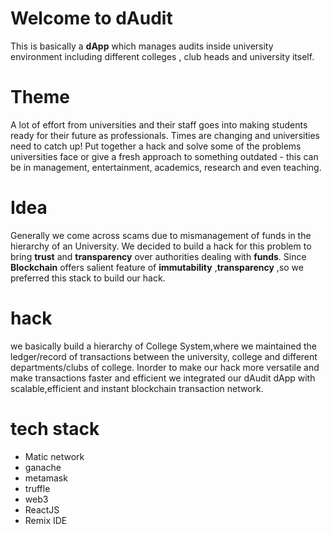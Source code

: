 # Welcome to dAudit

This is basically a **dApp** which manages audits inside university environment including different colleges , club heads 
and university itself.

# Theme
A lot of effort from universities and their staff goes into making students ready for their future as professionals. Times are changing and universities need to catch up! Put together a hack and solve some of the problems universities face or give a fresh approach to something outdated - this can be in management, entertainment, academics, research and even teaching.

# Idea 
 Generally we come across scams due to mismanagement of funds in the hierarchy of an University. We decided to build a hack for this problem to bring **trust** and **transparency** over authorities dealing with **funds**.
Since **Blockchain**  offers salient feature of **immutability** ,**transparency** ,so we preferred this stack to build our hack.

# hack
we basically build a hierarchy of College System,where we maintained the ledger/record of transactions between the university, college and different departments/clubs of college.
Inorder to make our hack more versatile and make transactions faster and efficient we integrated our dAudit dApp with scalable,efficient and instant blockchain transaction network.

# tech stack
- Matic network
- ganache
-  metamask
-  truffle
- web3
- ReactJS
- Remix IDE

